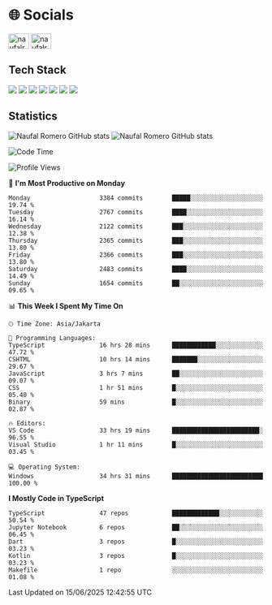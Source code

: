 <h1 align="">🌐 Socials</h1>
<p align="left">
<a href="https://linkedin.com/in/naufal-romero-putra-pratama-9ab816177/" target="blank"><img align="center" src="https://raw.githubusercontent.com/rahuldkjain/github-profile-readme-generator/master/src/images/icons/Social/linked-in-alt.svg" alt="naufalromero" height="30" width="40" /></a>
<a href="https://instagram.com/naufalromero" target="blank"><img align="center" src="https://raw.githubusercontent.com/rahuldkjain/github-profile-readme-generator/master/src/images/icons/Social/instagram.svg" alt="naufalromero" height="30" width="40" /></a>
</p>


<h2 align="">Tech Stack</h2>
<div align="">
  <img src="https://img.shields.io/badge/next.js-000000?style=for-the-badge&logo=nextdotjs&logoColor=white"/>
 <img src="https://img.shields.io/badge/typescript-%23007ACC.svg?style=for-the-badge&logo=typescript&logoColor=white"/>
 <img src="https://img.shields.io/badge/react-%2320232a.svg?style=for-the-badge&logo=react&logoColor=%2361DAFB"/>
 <img src="https://img.shields.io/badge/tailwindcss-%2338B2AC.svg?style=for-the-badge&logo=tailwind-css&logoColor=white"/>
 <img src="https://img.shields.io/badge/Prisma-3982CE?style=for-the-badge&logo=Prisma&logoColor=white"/>
 <img src="https://img.shields.io/badge/javascript-%23323330.svg?style=for-the-badge&logo=javascript&logoColor=%23F7DF1E"/>
 <img src="https://img.shields.io/badge/java-%23ED8B00.svg?style=for-the-badge&logo=openjdk&logoColor=white"/>
</div>


<h2 align="">Statistics</h2>
<div align="">
<img src="https://github-readme-stats-xi-nine-74.vercel.app/api?username=romves&show_icons=true&theme=tokyonight&include_all_commits=true&count_private=true" alt="Naufal Romero GitHub stats"/>
<img src="https://github-readme-stats-xi-nine-74.vercel.app/api/top-langs/?username=romves&theme=tokyonight&hide_border=false&include_all_commits=true&count_private=true&layout=compact" alt="Naufal Romero GitHub stats"/>
</div>

<!--START_SECTION:waka-->
![Code Time](http://img.shields.io/badge/Code%20Time-2%2C553%20hrs%207%20mins-blue)

![Profile Views](http://img.shields.io/badge/Profile%20Views-3-blue)

📅 **I'm Most Productive on Monday** 

```text
Monday                   3384 commits        █████░░░░░░░░░░░░░░░░░░░░   19.74 % 
Tuesday                  2767 commits        ████░░░░░░░░░░░░░░░░░░░░░   16.14 % 
Wednesday                2122 commits        ███░░░░░░░░░░░░░░░░░░░░░░   12.38 % 
Thursday                 2365 commits        ███░░░░░░░░░░░░░░░░░░░░░░   13.80 % 
Friday                   2366 commits        ███░░░░░░░░░░░░░░░░░░░░░░   13.80 % 
Saturday                 2483 commits        ████░░░░░░░░░░░░░░░░░░░░░   14.49 % 
Sunday                   1654 commits        ██░░░░░░░░░░░░░░░░░░░░░░░   09.65 % 
```


📊 **This Week I Spent My Time On** 

```text
🕑︎ Time Zone: Asia/Jakarta

💬 Programming Languages: 
TypeScript               16 hrs 28 mins      ████████████░░░░░░░░░░░░░   47.72 % 
CSHTML                   10 hrs 14 mins      ███████░░░░░░░░░░░░░░░░░░   29.67 % 
JavaScript               3 hrs 7 mins        ██░░░░░░░░░░░░░░░░░░░░░░░   09.07 % 
CSS                      1 hr 51 mins        █░░░░░░░░░░░░░░░░░░░░░░░░   05.40 % 
Binary                   59 mins             █░░░░░░░░░░░░░░░░░░░░░░░░   02.87 % 

🔥 Editors: 
VS Code                  33 hrs 19 mins      ████████████████████████░   96.55 % 
Visual Studio            1 hr 11 mins        █░░░░░░░░░░░░░░░░░░░░░░░░   03.45 % 

💻 Operating System: 
Windows                  34 hrs 31 mins      █████████████████████████   100.00 % 
```

**I Mostly Code in TypeScript** 

```text
TypeScript               47 repos            █████████████░░░░░░░░░░░░   50.54 % 
Jupyter Notebook         6 repos             ██░░░░░░░░░░░░░░░░░░░░░░░   06.45 % 
Dart                     3 repos             █░░░░░░░░░░░░░░░░░░░░░░░░   03.23 % 
Kotlin                   3 repos             █░░░░░░░░░░░░░░░░░░░░░░░░   03.23 % 
Makefile                 1 repo              ░░░░░░░░░░░░░░░░░░░░░░░░░   01.08 % 
```




 Last Updated on 15/06/2025 12:42:55 UTC
<!--END_SECTION:waka-->
